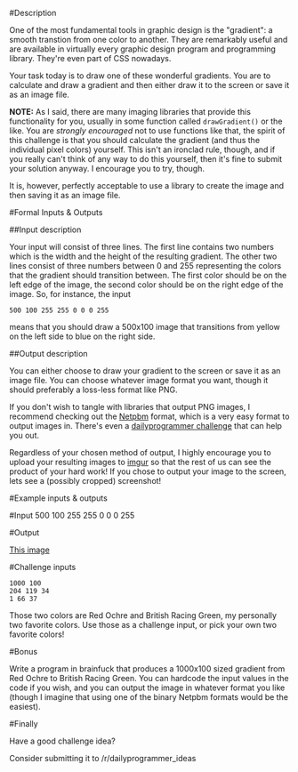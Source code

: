 #Description

One of the most fundamental tools in graphic design is the "gradient": a smooth
transtion from one color to another. They are remarkably useful and are
available in virtually every graphic design program and programming library.
They're even part of CSS nowadays.

Your task today is to draw one of these wonderful gradients. You are to
calculate and draw a gradient and then either draw it to the screen or save it
as an image file. 

**NOTE:** As I said, there are many imaging libraries that provide this
functionality for you, usually in some function called `drawGradient()` or the
like. You are *strongly encouraged* not to use functions like that, the spirit
of this challenge is that you should calculate the gradient (and thus the
individual pixel colors) yourself. This isn't an ironclad rule, though, and if
you really can't think of any way to do this yourself, then it's fine to submit
your solution anyway. I encourage you to try, though. 

It is, however, perfectly acceptable to use a library to create the image and
then saving it as an image file.

#Formal Inputs &amp; Outputs

##Input description

Your input will consist of three lines. The first line contains two numbers
which is the width and the height of the resulting gradient. The other two
lines consist of three numbers between 0 and 255 representing the colors that
the gradient should transition between. The first color should be on the left
edge of the image, the second color should be on the right edge of the image.
So, for instance, the input

    500 100 255 255 0 0 0 255

means that you should draw a 500x100 image that transitions from yellow on the
left side to blue on the right side.

##Output description

You can either choose to draw your gradient to the screen or save it as an
image file. You can choose whatever image format you want, though it should
preferably a loss-less format like PNG. 

If you don't wish to tangle with libraries that output PNG images, I recommend
checking out the [Netpbm](http://en.wikipedia.org/wiki/Netpbm) format, which is
a very easy format to output images in. There's even a [dailyprogrammer
challenge](https://www.reddit.com/r/dailyprogrammer/comments/2ba3g3/7212014_challenge_172_easy/)
that can help you out. 

Regardless of your chosen method of output, I highly encourage you to upload
your resulting images to [imgur](http://imgur.com) so that the rest of us can
see the product of your hard work! If you chose to output your image to the
screen, lets see a (possibly cropped) screenshot!

#Example inputs & outputs

#Input 
    500 100 
    255 255 0 
    0 0 255

#Output

[This image](http://i.imgur.com/LNBRYhr.png)

#Challenge inputs

    1000 100 
    204 119 34 
    1 66 37

Those two colors are Red Ochre and British Racing Green, my personally two
favorite colors. Use those as a challenge input, or pick your own two favorite
colors!

#Bonus

Write a program in brainfuck that produces a 1000x100 sized gradient from Red
Ochre to British Racing Green. You can hardcode the input values in the code if
you wish, and you can output the image in whatever format you like (though I
imagine that using one of the binary Netpbm formats would be the easiest). 

#Finally

Have a good challenge idea?

Consider submitting it to /r/dailyprogrammer_ideas

